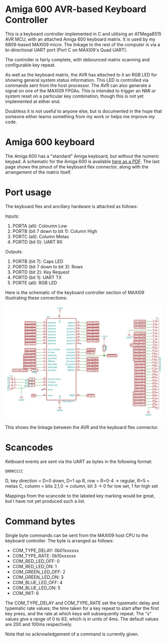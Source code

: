 # Amiga 600 AVR-based Keyboard Controller

This is a keyboard controller implemented in C and utilising an ATMega8515
AVR MCU, with an attached Amiga 600 keyboard matrix.  It is used by my
6809-based MAXI09 micro.  The linkage to the rest of the computer is via a
bi-directional UART port (Port C on MAXI09's Quad UART).

The controller is fairly complete, with debounced matrix scanning and
configurable key repeat.

As well as the keyboard matrix, the AVR has attached to it an RGB LED for
showing general system status information.  This LED is controlled via
commands sent from the host processor.  The AVR can also generate a signal
on one of the MAXI09 FPGAs.  This is intended to trigger an NMI or system
reset on a particular key combination, though this is not yet implemented at
either end.

Doubtless it is not useful to anyone else, but is documented in the hope
that someone either learns something from my work or helps me improve my
code.

# Amiga 600 keyboard

The Amiga 600 has a "standard" Amiga keyboard, but without the numeric
keypad.  A schematic for the Amiga 600 is available [here as a
PDF](http://www.amigawiki.de/dnl/schematics/A600_R2.pdf).  The last page
shows the pinout of the keyboard flex connector, along with the arrangement
of the matrix itself.

# Port usage

The keyboard flex and ancillary hardware is attached as follows:

Inputs:

1. PORTA (all): Coloumn Low
2. PORTB (bit 7 down to bit 1): Column High
3. PORTC (all): Column Metas
4. PORTD (bit 0): UART RX

Outputs:

1. PORTB (bit 7): Caps LED
2. PORTD (bit 7 down to bit 3): Rows
3. PORTD (bit 2): Key Request
4. PORTD (bit 1): UART TX 
5. PORTE (all): RGB LED

Here is the schematic of the keyboard controller section of MAXI09
illustrating these connections:

![](MAXI09-keyboard.png)

This shows the linkage between the AVR and the keyboard flex connector.

# Scancodes

Ketboard events are sent via the UART as bytes in the following format:

````
DRRRCCCC
````

D, key direction = D=0 down, D=1 up
R, row = R=0-4 -> regular, R=5 = metas
C, column = bits 2,1,0 -> column, bit 3 -> 0 for low set, 1 for high set

Mappings from the scancode to the labeled key marking would be great, but I
have not yet produced such a list.

# Command bytes

Single byte commands can be sent from the MAXI09 host CPU to the keyboard
controller.  The byte is arranged as follows:

* COM_TYPE_DELAY: 0b01xxxxxx
* COM_TYPE_RATE: 0b10xxxxxx
* COM_RED_LED_OFF: 0
* COM_RED_LED_ON: 1
* COM_GREEN_LED_OFF: 2
* COM_GREEN_LED_ON: 3
* COM_BLUE_LED_OFF: 4
* COM_BLUE_LED_ON: 5
* COM_INIT: 6

The COM_TYPE_DELAY and COM_TYPE_RATE set the typematic delay and typematic
rate values; the time taken for a key repeat to start after the first key
press, and the rate at which keys will subsequently repeat.  The "x" values
give a range of 0 to 63, which is in units of 4ms.  The default values are
200 and 100ms respectively.

Note that no acknowledgement of a command is currently given.
